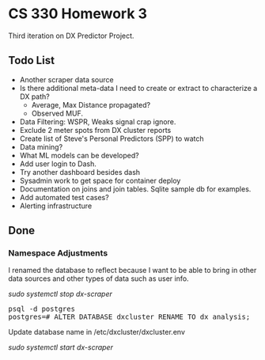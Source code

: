 # CS 330 Homework 3

Third iteration on DX Predictor Project.

## Todo List

* Another scraper data source
* Is there additional meta-data I need to create or extract to characterize a DX path?
	* Average, Max Distance propagated?
	* Observed MUF.
* Data Filtering: WSPR, Weaks signal crap ignore.
* Exclude 2 meter spots from DX cluster reports
* Create list of Steve's Personal Predictors (SPP) to watch
* Data mining? 
* What ML models can be developed?
* Add user login to Dash.
* Try another dashboard besides dash
* Sysadmin work to get space for container deploy
* Documentation on joins and join tables. Sqlite sample db for examples.
* Add automated test cases?
* Alerting infrastructure

## Done

### Namespace Adjustments

I renamed the database to reflect because I want to be able to bring in other data sources and other types of data such as user info.

*sudo systemctl stop dx-scraper*
<pre>
psql -d postgres
postgres=# ALTER DATABASE dxcluster RENAME TO dx_analysis;
</pre>
Update database name in /etc/dxcluster/dxcluster.env

*sudo systemctl start dx-scraper*


